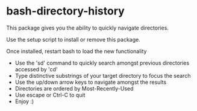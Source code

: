 bash-directory-history
======================

This package gives you the ability to quickly navigate directories.

Use the setup script to install or remove this package.

Once installed, restart bash to load the new functionality

 - Use the 'sd' command to quickly search amongst previous directories accessed by 'cd'
 - Type distinctive substrings of your target directory to focus the search
 - Use the up/down arrow keys to navigate amongst the results
 - Directories are ordered by Most-Recently-Used
 - Use escape or Ctrl-C to quit
 - Enjoy :)
